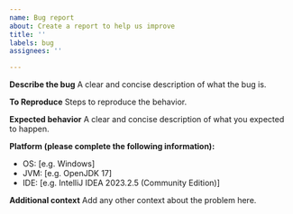 ```yaml
---
name: Bug report
about: Create a report to help us improve
title: ''
labels: bug
assignees: ''

---
```


**Describe the bug**
A clear and concise description of what the bug is.

**To Reproduce**
Steps to reproduce the behavior.

**Expected behavior**
A clear and concise description of what you expected to happen.

**Platform (please complete the following information):**
 - OS: [e.g. Windows]
 - JVM: [e.g. OpenJDK 17]
 - IDE: [e.g. IntelliJ IDEA 2023.2.5 (Community Edition)]

**Additional context**
Add any other context about the problem here.
